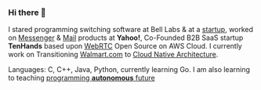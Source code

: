 ### Hi there 👋

I stared programming switching software at Bell Labs & at a [startup](https://www.linkedin.com/company/sylantro-systems/about/), worked on [Messenger](https://en.wikipedia.org/wiki/Yahoo!_Messenger) & [Mail](https://en.wikipedia.org/wiki/Yahoo!_Mail) products at **Yahoo!**, Co-Founded B2B SaaS startup **TenHands** based upon [WebRTC](https://webrtc.org/) Open Source on AWS Cloud. I currently work on Transitioning [Walmart.com](https://www.walmart.com/) to [Cloud Native Architecture](https://github.com/ankumar/Architecture).

Languages: C, C++, Java, Python, currently learning Go. I am also learning to teaching [programming **autonomous** future](https://github.com/ankumar/Algorithm) 

<!--
**ankumar/ankumar** is a ✨ _special_ ✨ repository because its `README.md` (this file) appears on your GitHub profile.

Here are some ideas to get you started:

- 🔭 I’m currently working on ...
- 🌱 I’m currently learning ...
- 👯 I’m looking to collaborate on ...
- 🤔 I’m looking for help with ...
- 💬 Ask me about ...
- 📫 How to reach me: ...
- 😄 Pronouns: ...
- ⚡ Fun fact: ...
-->
